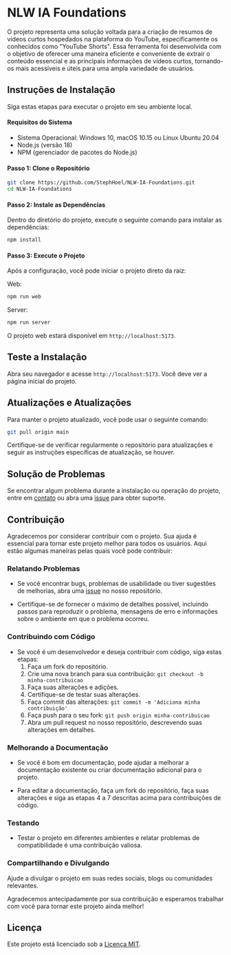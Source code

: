 # NLW IA Foundations

O projeto representa uma solução voltada para a criação de resumos de vídeos curtos hospedados na plataforma do YouTube, especificamente os conhecidos como "YouTube Shorts". Essa ferramenta foi desenvolvida com o objetivo de oferecer uma maneira eficiente e conveniente de extrair o conteúdo essencial e as principais informações de vídeos curtos, tornando-os mais acessíveis e úteis para uma ampla variedade de usuários.

## Instruções de Instalação

Siga estas etapas para executar o projeto em seu ambiente local.

#### Requisitos do Sistema

- Sistema Operacional: Windows 10, macOS 10.15 ou Linux Ubuntu 20.04
- Node.js (versão 18)
- NPM (gerenciador de pacotes do Node.js)

#### Passo 1: Clone o Repositório

```bash
git clone https://github.com/StephHoel/NLW-IA-Foundations.git
cd NLW-IA-Foundations
```

#### Passo 2: Instale as Dependências

Dentro do diretório do projeto, execute o seguinte comando para instalar as dependências:

```bash
npm install
```

#### Passo 3: Execute o Projeto

Após a configuração, você pode iniciar o projeto direto da raiz:

Web:
```bash
npm run web
```

Server:
```bash
npm run server
```

O projeto web estará disponível em `http://localhost:5173`.

## Teste a Instalação

Abra seu navegador e acesse `http://localhost:5173`. Você deve ver a página inicial do projeto.

## Atualizações e Atualizações

Para manter o projeto atualizado, você pode usar o seguinte comando:

```bash
git pull origin main
```

Certifique-se de verificar regularmente o repositório para atualizações e seguir as instruções específicas de atualização, se houver.

## Solução de Problemas

Se encontrar algum problema durante a instalação ou operação do projeto, entre em [contato](malito:steph.hoel@gmail.com) ou abra uma [issue](https://github.com/StephHoel/NLW-IA-MASTERY/issues) para obter suporte.

## Contribuição

Agradecemos por considerar contribuir com o projeto. Sua ajuda é essencial para tornar este projeto melhor para todos os usuários. Aqui estão algumas maneiras pelas quais você pode contribuir:

### Relatando Problemas

- Se você encontrar bugs, problemas de usabilidade ou tiver sugestões de melhorias, abra uma [issue](https://github.com/StephHoel/NLW-IA-MASTERY/issues) no nosso repositório.

- Certifique-se de fornecer o máximo de detalhes possível, incluindo passos para reproduzir o problema, mensagens de erro e informações sobre o ambiente em que o problema ocorreu.

### Contribuindo com Código

- Se você é um desenvolvedor e deseja contribuir com código, siga estas etapas:
  1. Faça um fork do repositório.
  2. Crie uma nova branch para sua contribuição: `git checkout -b minha-contribuicao`
  3. Faça suas alterações e adições.
  4. Certifique-se de testar suas alterações.
  5. Faça commit das alterações: `git commit -m 'Adiciona minha contribuição'`
  6. Faça push para o seu fork: `git push origin minha-contribuicao`
  7. Abra um pull request no nosso repositório, descrevendo suas alterações em detalhes.

### Melhorando a Documentação

- Se você é bom em documentação, pode ajudar a melhorar a documentação existente ou criar documentação adicional para o projeto.

- Para editar a documentação, faça um fork do repositório, faça suas alterações e siga as etapas 4 a 7 descritas acima para contribuições de código.

### Testando

- Testar o projeto em diferentes ambientes e relatar problemas de compatibilidade é uma contribuição valiosa.

### Compartilhando e Divulgando

Ajude a divulgar o projeto em suas redes sociais, blogs ou comunidades relevantes.

Agradecemos antecipadamente por sua contribuição e esperamos trabalhar com você para tornar este projeto ainda melhor!

## Licença

Este projeto está licenciado sob a [Licença MIT](https://github.com/StephHoel/NLW-IA-Foundations/blob/main/LICENSE).
